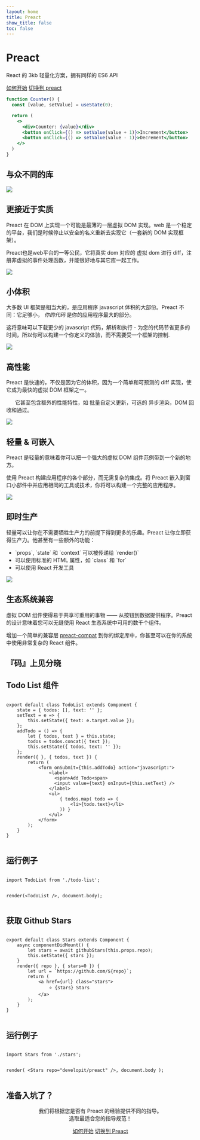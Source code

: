 ```yaml
---
layout: home
title: Preact
show_title: false
toc: false
---
```



<jumbotron>
    <h1>
        <logo height="1.5em" title="Preact" text inverted>Preact</logo>
    </h1>
    <p>React 的 3kb 轻量化方案，拥有同样的 ES6 API</p>
    <p class="intro-buttons">
        <a href="/guide/v10/getting-started" class="btn primary">如何开始</a>
        <a href="/guide/v10/switching-to-preact" class="btn secondary">切换到 preact</a>
    </p>
</jumbotron>

```jsx
function Counter() {
  const [value, setValue] = useState(0);

  return (
    <>
      <div>Counter: {value}</div>
      <button onClick={() => setValue(value + 1)}>Increment</button>
      <button onClick={() => setValue(value - 1)}>Decrement</button>
    </>
  )
}
```

<section class="home-top">
    <h1>与众不同的库</h1>
</section>


<section class="home-section">
  <img src="/assets/home/metal.svg">
  <div>
    <h2>更接近于实质</h2>
    <p>
		Preact 在 DOM 上实现一个可能是最薄的一层虚拟 DOM 实现。web 是一个稳定的平台，我们是时候停止以安全的名义重新去实现它（一套新的 DOM 实现框架）。
    </p>
    <p>
		Preact也是web平台的一等公民，它将真实 dom 对应的 虚拟 dom 进行 diff，注册非虚拟的事件处理函数，并能很好地与其它库一起工作。
    </p>
  </div>
</section>


<section class="home-section">
  <img src="/assets/home/size.svg">

  <div>
    <h2>小体积</h2>
    <p>
		大多数 UI 框架是相当大的，是应用程序 javascript 体积的大部份。Preact 不同：它足够小，<em > 你的代码</em > 是你的应用程序最大的部分。
    </p>
    <p>
		这将意味可以下载更少的 javascript 代码，解析和执行 - 为您的代码节省更多的时间，所以你可以构建一个你定义的体验，而不需要受一个框架的控制.
    </p>
  </div>
</section>


<section class="home-section">
  <img src="/assets/home/performance.svg">

  <div>
    <h2>高性能</h2>
    <p>
		Preact 是快速的，不仅是因为它的体积，因为一个简单和可预测的 diff 实现，使它成为最快的虚拟 DOM 框架之一。
    </p>
    <p>
        它甚至包含额外的性能特性，如 批量自定义更新，可选的 异步渲染，DOM 回收和通过。
    </p>
  </div>
</section>


<section class="home-section">
  <img src="/assets/home/portable.svg">

  <div>
    <h2>轻量 &amp; 可嵌入</h2>
    <p>
        Preact 是轻量的意味着你可以把一个强大的虚拟 DOM 组件范例带到一个新的地方。
    </p>
    <p>
        使用 Preact 构建应用程序的各个部分，而无需复杂的集成。将 Preact 嵌入到窗口小部件中并应用相同的工具或技术，你将可以构建一个完整的应用程序。
    </p>
  </div>
</section>


<section class="home-section">
  <img src="/assets/home/productive.svg">

  <div>
    <h2>即时生产</h2>
    <p>
        轻量可以让你在不需要牺牲生产力的前提下得到更多的乐趣。Preact 让你立即获得生产力。他甚至有一些额外的功能：
    </p>
    <ul>
        <li>`props`, `state` 和 `context` 可以被传递给 `render()`</li>
        <li>可以使用标准的 HTML 属性，如 `class` 和 `for`</li>
        <li>可以使用 React 开发工具</li>
    </ul>
  </div>
</section>


<section class="home-section">
  <img src="/assets/home/compatible.svg">

  <div>
    <h2>生态系统兼容</h2>
    <p>
        虚拟 DOM 组件使得易于共享可重用的事物 —— 从按钮到数据提供程序。Preact 的设计意味着您可以无缝使用 React 生态系统中可用的数千个组件。
    </p>
    <p>
        增加一个简单的兼容层 <a href="/guide/v10/switching-to-preact#how-to-alias-preact-compat">preact-compat</a> 到你的绑定库中，你甚至可以在你的系统中使用非常复杂的 React 组件。
    </p>
  </div>
</section>


<section class="home-top">
    <h1>『码』上见分晓</h1>
</section>


<section class="home-split">
    <div>
        <h2>Todo List 组件</h2>
        <pre><code class="lang-jsx">
export default class TodoList extends Component {
    state = { todos: [], text: '' };
    setText = e =&gt; {
        this.setState({ text: e.target.value });
    };
    addTodo = () =&gt; {
        let { todos, text } = this.state;
        todos = todos.concat({ text });
        this.setState({ todos, text: '' });
    };
    render({ }, { todos, text }) {
        return (
            &lt;form onSubmit={this.addTodo} action="javascript:"&gt;
                &lt;label&gt;
                  &lt;span&gt;Add Todo&lt;span&gt;
                  &lt;input value={text} onInput={this.setText} /&gt;
                &lt;/label&gt;
                &lt;ul&gt;
                    { todos.map( todo =&gt; (
                        &lt;li&gt;{todo.text}&lt;/li&gt;
                    )) }
                &lt;/ul&gt;
            &lt;/form&gt;
        );
    }
}
        </code></pre>
    </div>
    <div>
        <h2>运行例子</h2>
        <pre repl="false"><code class="lang-jsx">
import TodoList from './todo-list';

render(&lt;TodoList /&gt;, document.body);
        </code></pre>
        <div class="home-demo">
            <todo-list></todo-list>
        </div>
    </div>
</section>


<section class="home-split">
    <div>
        <h2>获取 Github Stars</h2>
        <pre><code class="lang-jsx">
export default class Stars extends Component {
    async componentDidMount() {
        let stars = await githubStars(this.props.repo);
        this.setState({ stars });
    }
    render({ repo }, { stars=0 }) {
        let url = &#96;https://github.com/${repo}&#96;;
        return (
            &lt;a href={url} class="stars"&gt;
                ⭐️ {stars} Stars
            &lt;/a&gt;
        );
    }
}
        </code></pre>
    </div>
    <div>
        <h2>运行例子</h2>
        <pre repl="false"><code class="lang-jsx">
import Stars from './stars';

render(
    &lt;Stars repo="developit/preact" /&gt;,
    document.body
);
        </code></pre>
        <div class="home-demo">
            <github-stars simple user="developit" repo="preact"></github-stars>
        </div>
    </div>
</section>


<section class="home-top">
    <h1>准备入坑了？</h1>
</section>


<section style="text-align:center;">
    <p>
        我们将根据您是否有 Preact 的经验提供不同的指导。
        <br>
        选取最适合您的指导规范！
    </p>
    <p>
        <a href="/guide/v10/getting-started" class="btn primary">如何开始</a>
        <a href="/guide/v10/switching-to-preact" class="btn secondary">切换到 Preact</a>
    </p>
</section>
